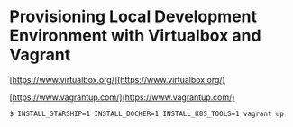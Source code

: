# Provisioning Local Development Environment with Virtualbox and Vagrant

[https://www.virtualbox.org/](https://www.virtualbox.org/)

[https://www.vagrantup.com/](https://www.vagrantup.com/)

```sh
$ INSTALL_STARSHIP=1 INSTALL_DOCKER=1 INSTALL_K8S_TOOLS=1 vagrant up
```

